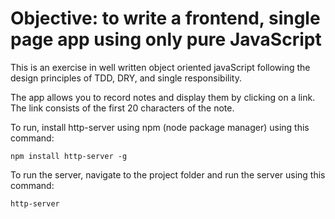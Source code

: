 # Objective: to write a frontend, single page app using only pure JavaScript

This is an exercise in well written object oriented javaScript following the design principles of TDD, DRY, and single responsibility.

The app allows you to record notes and display them by clicking on a link. The link consists of the first 20 characters of the note.

To run, install http-server using npm (node package manager) using this command:

```
npm install http-server -g
```

To run the server, navigate to the project folder and run the server using this command:

```
http-server
```
